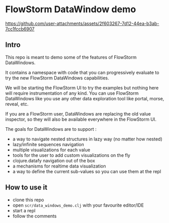 # FlowStorm DataWindow demo


https://github.com/user-attachments/assets/2f603267-7d12-44ea-b3ab-7cc1fccb6907


## Intro

This repo is meant to demo some of the features of FlowStorm DataWindows.

It contains a namespace with code that you can progressively evaluate to try the new FlowStorm DataWindows capabilities.

We will be starting the FlowStorm UI to try the examples but nothing here will require instrumentation of any kind.
You can use FlowStorm DataWindows like you use any other data exploration tool like portal, morse, reveal, etc.

If you are a FlowStorm user, DataWindows are replacing the old value inspector, so they will also be available everywhere in the FlowStorm UI.

The goals for DataWindows are to support :

* a way to navigate nested structures in lazy way (no matter how nested)
* lazy/infinite sequences navigation
* multiple visualizations for each value
* tools for the user to add custom visualizations on the fly
* clojure.datafy navigation out of the box
* a mechanisms for realtime data visualization
* a way to define the current sub-values so you can use them at the repl

## How to use it

* clone this repo
* open `scr/data_windows_demo.clj` with your favourite editor/IDE
* start a repl
* follow the comments
